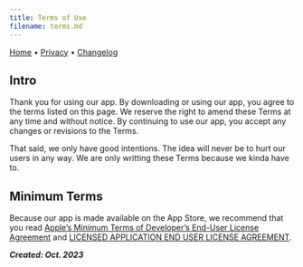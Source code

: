 ```yaml
---
title: Terms of Use
filename: terms.md
--- 
```


[Home](README.md) • [Privacy](privacy.md) • [Changelog](https://headwayapp.co/fast-feast-repeat-changelog)

## Intro

Thank you for using our app. By downloading or using our app, you agree to the terms listed on this page. We reserve the right to amend these Terms at any time and without notice. By continuing to use our app, you accept any changes or revisions to the Terms.

That said, we only have good intentions. The idea will never be to hurt our users in any way. We are only writting these Terms because we kinda have to.

## Minimum Terms

Because our app is made available on the App Store, we recommend that you read [Apple’s Minimum Terms of Developer’s End-User License Agreement](https://www.apple.com/legal/internet-services/itunes/dev/minterms/) and [LICENSED APPLICATION END USER LICENSE AGREEMENT](https://www.apple.com/legal/internet-services/itunes/dev/stdeula/).

***Created: Oct. 2023***
